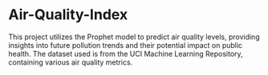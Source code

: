 # Air-Quality-Index
This project utilizes the Prophet model to predict air quality levels, providing insights into future pollution trends and their potential impact on public health. The dataset used is from the UCI Machine Learning Repository, containing various air quality metrics.
